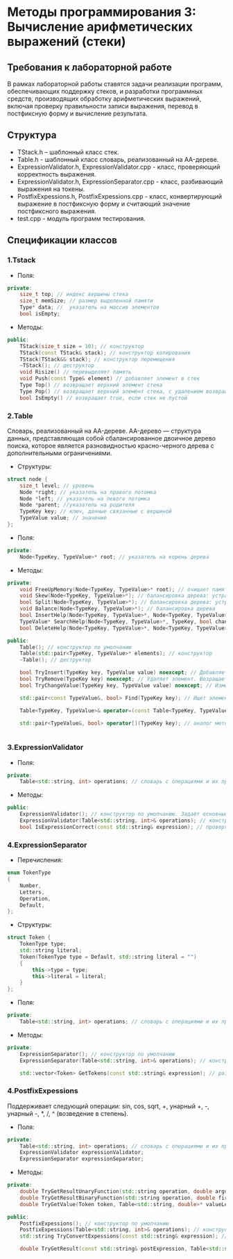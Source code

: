 # Методы программирования 3: Вычисление арифметических выражений (стеки)

## Требования к лабораторной работе
В рамках лабораторной работы ставятся задачи реализации программ, обеспечивающих поддержку стеков, и разработки программных средств, производящих обработку арифметических выражений, включая проверку правильности записи выражения, перевод в постфиксную форму и вычисление результата.
    
## Структура
* TStack.h – шаблонный класс стек.
* Table.h - шаблонный класс словарь, реализованный на AA-дереве.
* ExpressionValidator.h, ExpressionValidator.cpp - класс, проверяющий корректность выражения.
* ExpressionValidator.h, ExpressionSeparator.cpp - класс, разбивающий выражения на токены.
* PostfixExpessions.h, PostfixExpessions.cpp - класс, конвертирующий выражение в постфиксную форму и считающий значение постфиксного выражения.
* test.cpp - модуль программ тестирования.

## Спецификации классов
### 1.Tstack
* Поля:
```cpp
private:
    size_t top; // индекс вершины стека
    size_t memSize; // размер выделенной памяти
    Type* data; //  указатель на массив элементов
    bool isEmpty;
```
* Методы:
```cpp
public:
    TStack(size_t size = 10); // конструктор
    TStack(const TStack& stack); // конструктор копирования
    TStack(TStack&& stack); // конструктор перемещения
    ~TStack(); // деструктор
    void Risize() // перевыделяет память
    void Push(const Type& element) // добавляет элемент в стек
    Type Top() // возвращает верхний элемент стека
    Type Pop() // возвращает верхний элемент стека, с удалением возвращаемого значения из стека
    bool IsEmpty() // возвращает true, если стек не пустой
```
### 2.Table
Словарь, реализованный на AA-дереве.
АA-дерево — структура данных, представляющая собой сбалансированное двоичное дерево поиска, которое является разновидностью красно-черного дерева с дополнительными ограничениями.
* Структуры:
```cpp
struct node {
    size_t level; // уровень
    Node *right; // указатель на правого потомка
    Node *left; // указатель на левого потомка
    Node *parent; //указатель на родителя
    TypeKey key; // ключ, данные связанные с вершиной
    TypeValue value; // значение
};
```
* Поля:
```cpp
private:
    Node<TypeKey, TypeValue>* root; // указатель на корень дерева
```  
* Методы:
```cpp
private:
    void FreeUpMemory(Node<TypeKey, TypeValue>* root); // очищает память, проходя по всему дереву
    void Skew(Node<TypeKey, TypeValue>*); // балансировка дерева: устранение левого горизонтального ребра
    bool Split(Node<TypeKey, TypeValue>*); // балансировка дерева: устранение двух последовательных правых горизонтальных ребер
    void Balance(Node<TypeKey, TypeValue>*); // балансировка дерева
    bool InsertHelp(Node<TypeKey, TypeValue>*, Node<TypeKey, TypeValue>*); // Вспомогающий метод, для вставки элемента. Возращает true, если удалось вставить элемент
    TypeValue* SearchHelp(Node<TypeKey, TypeValue>*, TypeKey, bool change = false, TypeValue* newValue = nullptr); // Вспомогающий метод для поиска элемента. Выбрасывает ошибку, если ключ не найден.
    bool DeleteHelp(Node<TypeKey, TypeValue>*, Node<TypeKey, TypeValue>*, TypeKey); // Вспомогающий метод для удаления элемента.  Возращает true, если удалось удалить элемент

public:
    Table(); // конструктор по умолчанию
    Table(std::pair<TypeKey, TypeValue>* elements); // конструктор
    ~Table(); // деструктор

    bool TryInsert(TypeKey key, TypeValue value) noexcept; // Добавляет новый элемент. Возращает true, если удалось вставить элемент
    bool TryRemove(TypeKey key) noexcept; // Удаляет элемент. Возращает true, если удалось вставить элемент
    bool TryChangeValue(TypeKey key, TypeValue value) noexcept; // Изменяет значение элемента по ключу. Возращает true, если удалось изменить элемент

    std::pair<const TypeValue&, bool> Find(TypeKey key); // Ищет элемент по ключу. Возращает пару: если элемент найден, то возращает значение элемента и true, иначе - дефолтное значение и false

    Table<TypeKey, TypeValue>& operator=(const Table<TypeKey, TypeValue> other); //

    std::pair<TypeValue&, bool> operator[](TypeKey key); // аналог метода Find
    
```  

### 3.ExpressionValidator
* Поля:
```cpp
private:
    Table<std::string, int> operations; // словарь с операциями и их приоритетами
``` 
* Методы:
```cpp
public:
    ExpressionValidator(); // конструктор по умолчанию. Задаёт основные операции. 
    ExpressionValidator(Table<std::string, int>& operations); // конструктор
    bool IsExpressionCorrect(const std::string& expression); // проверяет выражение на корректность
``` 
### 4.ExpressionSeparator
* Перечисления:
```cpp
enum TokenType
{
    Number,
    Letters,
    Operation,
    Default,
};
```
* Структуры:
```cpp
struct Token {
    TokenType type;
    std::string literal;
    Token(TokenType type = Default, std::string literal = "")
    {
        this->type = type;
        this->literal = literal;
    }
};
```
* Поля:
```cpp
private:
    Table<std::string, int> operations; // словарь с операциями и их приоритетами
``` 
* Методы:
```cpp
private:
    ExpressionSeparator(); // конструктор по умолчанию
    ExpressionSeparator(Table<std::string, int>& operations); // конструктор

    std::vector<Token> GetTokens(const std::string& expression); // разбивает выражения на токены
```

### 4.PostfixExpessions
Поддерживает следующий операции: sin, cos, sqrt, +, унарный +, -, унарный -, *, /, ^ (возведение в степень).
* Поля:
```cpp
private:
    Table<std::string, int> operations; // словарь с операциями и их приоритетами 
    ExpressionValidator expressionValidator;
    ExpressionSeparator expressionSeparator;
``` 
* Методы:
```cpp
private:
    double TryGetResultUnaryFunction(std::string operation, double argument); // возвращает значение унарной функции. Выбрасывает исключение, если операция не может быть выполнена для входного аргумента
    double TryGetResultBinaryFunction(std::string operation, double firstArgument, double secondArgument); // возвращает значение бинарной функции. Выбрасывает исключение, если операция не может быть выполнена для входных аргументов
    double TryGetValue(Token token, Table<std::string, double>* valueLetters); // возвращает значение переменной. Выбрасывает исключение, если значение не найдено

public:
    PostfixExpessions(); // конструктор по умолчанию
    PostfixExpessions(Table<std::string, int>& operations); // конструктор
    std::string TryConvertExpessions(const std::string& expression); // конвертирует выражение в постфиксную форму. Выбрасывает исключение, если выражение некорректно 

    double TryGetResult(const std::string& postExpression, Table<std::string, double>* valueLetters = nullptr); // считает значение выражения в постфиксной форме. Выбрасывает ошибку, если невозможно выполнить какую-либо из операций
```